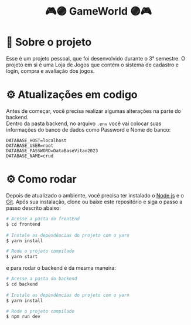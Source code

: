 <h1 align="center">
 🎮🟣 GameWorld 🟣🎮
</h1>

<span id="projeto">
  
# :bookmark_tabs: Sobre o projeto
Esse é um projeto pessoal, que foi desenvolvido durante o 3° semestre. O projeto em si é uma Loja de Jogos que contém o sistema de cadastro e login, compra e avaliação dos jogos.

<span id="requisitos">

# :gear: Atualizações em codigo
Antes de começar, você precisa realizar algumas alterações na parte do backend.<br>
Dentro da pasta backend, no arquivo ``` .env ``` você vai colocar suas informações do banco de dados como Password e Nome do banco:
``` 
DATABASE_HOST=localhost
DATABASE_USER=root
DATABASE_PASSWORD=DataBaseVitao2023
DATABASE_NAME=crud
```



# :gear: Como rodar
Depois de atualizado o ambiente, você precisa ter instalado o [Node.js](https://nodejs.org/en/) e o [Git](https://git-scm.com/). Após sua instalação, clone ou 
baixe este repositório e siga o passo a passo descrito abaixo:

```bash
# Acesse a pasta do frontEnd
$ cd frontend
  
# Instale as dependências do projeto com o yarn
$ yarn install

# Rode o projeto compilado
$ yarn start
```
e para rodar o backend é da mesma maneira:
```bash
# Acesse a pasta do backend
$ cd backend
  
# Instale as dependências do projeto com o yarn
$ yarn install

# Rode o projeto compilado
$ npm run dev
```
